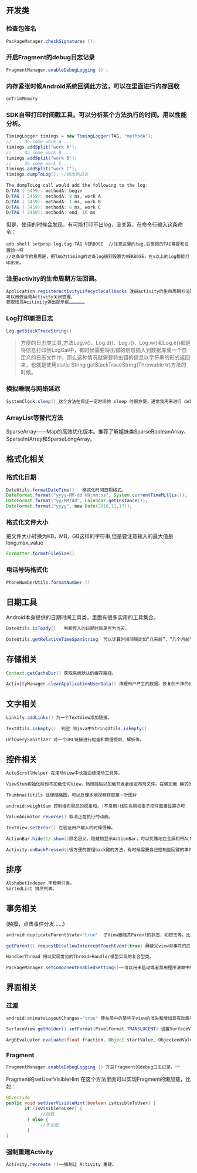 ## 开发类

### 检查包签名

``` java
PackageManager.checkSignatures ();
```

### 开启Fragment的debug日志记录

``` java
FragmentManager.enableDebugLogging () ;
```

### 内存紧张时候Android系统回调此方法，可以在里面进行内存回收

``` java
onTrimMemory 
```

### SDK自带打印时间戳工具。可以分析某个方法执行的时间。用以性能分析。

``` java
TimingLogger timings = new TimingLogger(TAG, "methodA"); 
// ... do some work A ... 
timings.addSplit("work A");
// ... do some work B ... 
timings.addSplit("work B");
// ... do some work C ... 
timings.addSplit("work C");
timings.dumpToLog(); //输出到日志
------------------------------------------------------
The dumpToLog call would add the following to the log:
D/TAG ( 3459): methodA: begin 
D/TAG ( 3459): methodA: 9 ms, work A 
D/TAG ( 3459): methodA: 1 ms, work B 
D/TAG ( 3459): methodA: 6 ms, work C 
D/TAG ( 3459): methodA: end, 16 ms 
```

但是，使用的时候会发现，有可能打印不出log，没关系，在命令行输入这条命令：

``` shell
adb shell setprop log.tag.TAG VERBOSE  //注意这里的tag.后面跟的TAG需要和设置的一样
//这条命令的意思是，把TAG为timing的这条log级别设置为VERBOSE，在v以上的Log都能打印出来。
```

### 注册activity的生命周期方法回调。

``` java
Application.registerActivityLifecycleCallbacks 注册activity的生命周期方法回调。
可以用做全局Activity关闭管理，
获取栈顶Acitivity弹出提示框………………
```

### Log打印崩溃日志

``` java
Log.getStackTraceString()
```

> 方便的日志类工具,方法Log.v()、Log.d()、Log.i()、Log.w()和Log.e()都是将信息打印到LogCat中，有时候需要将出错的信息插入到数据库或一个自定义的日志文件中，那么这种情况就需要将出错的信息以字符串的形式返回来，也就是使用static String getStackTraceString(Throwable tr)方法的时候。

### 模拟睡眠与网络延迟

``` java
SystemClock.sleep() 这个方法在保证一定时间的 sleep 时很方便，通常我用来进行 debug 和模拟网络延时。
```

### ArrayList等替代方法

SparseArray——Map的高效优化版本。推荐了解姐妹类SparseBooleanArray、SparseIntArray和SparseLongArray。



## 格式化相关

### 格式化日期

``` java
DateUtils.formatDateTime()   格式化时间日期格式。
DateFormat.format("yyyy-MM-dd HH:mm:ss", System.currentTimeMillis()); 
DateFormat.format("yy/MM/dd", Calendar.getInstance());
DateFormat.format("yyyy", new Date(2016,11,17));
```

### 格式化文件大小

把文件大小转换为KB，MB，GB这样的字符串,但是要注意输入的最大值是long.max_value

``` java
Formatter.formatFileSize()
```

### 电话号码格式化

``` java
PhoneNumberUtils.formatNumber ()
```

## 日期工具

Android本身提供的日期时间工具类，里面有很多实用的工具集合。

``` java
DateUtils.isToady()   判断传入的日期时间是否为当天。
  
DateUtils.getRelativeTimeSpanString  可以计算时间间隔比如“几天前”，“几个月前”，等等  
```

## 存储相关

``` java
Context.getCacheDir() 获取系统默认的缓存路径。
  
ActivityManager.clearApplicationUserData() 清理用户产生的数据。恢复的干净的初始阶段。  
```

## 文字相关

``` java
Linkify.addLinks() 为一个TextView添加链接。
  
TextUtils.isEmpty()  判空 同java中StringUtils.isEmpty()
  
UrlQuerySanitizer 对一个URL链接进行检查和数据提取、解析等。  
```

## 控件相关

```java
AutoScrollHelper 在滚动View中长按边缘滚动工具类。
  
ViewStub初始化阶段不加载任何View，然而随后以加载开发者给定布局文件。在懒加载 模式的View初始化过程中适合占位。
  
ThumbnailUtils 处理缩略图，可以处理本地视频获取第一针图片
  
android:weightSum 控制根布局总的权重和。(不常用)线性布局权重子控件直接设置亦可
  
ValueAnimator.reverse() 取消正在执行的动画。  
  
TextView.setError() 在验证用户输入的时候很棒。  
  
ActionBar.hide()/.show()顾名思义，隐藏和显示ActionBar，可以优雅地在全屏和带Actionbar之间转换。
  
Activity.onBackPressed()很方便的管理back键的方法，有时候需要自己控制返回键的事件的时候，可以重写一下。比如加入 “点两下back键退出” 功能。  
```

## 排序

``` java
AlphabetIndexer 字母索引类。 
SortedList 排序列表。
```

## 事务相关

(触摸，点击事件分发……)

```java
android:duplicateParentState="true"  子View跟随其Parent的状态，如按击等。比如某个按钮很小，想要扩大其点击区域，通常会再给其包裹一层布局，将点击事件写到Parent上，这时候如果希望被包裹按钮的点击效果对应的Selector继续生效，就这么做。
  
getParent().requestDisallowInterceptTouchEvent(true) 屏蔽父view对事件的拦截处理。
  
HandlerThread 用以实现常见的Thread+Handler模型实现的复合型类。  
  
PackageManager.setComponentEnabledSetting()——可以用来启动或者禁用程序清单中的组件。对于关闭不需要的功能组件是非常赞的，比如关掉一个当前不用的广播接收器。  
```

## 界面相关

### 过渡

``` java
android:animateLayoutChanges="true" 使布局中的某些子view的消失和增加具有动画平滑过渡效果。
  
SurfaceView.getHolder().setFormat(PixelFormat.TRANSLUCENT) 设置SurfaceView透明。
  
ArgbEvaluator.evaluate(float fraction, Object startValue, ObjectendValue) 颜色渐变，常见于导航栏、标题栏的颜色。  
```

### Fragment

``` java
FragmentManager.enableDebugLogging () 开启Fragment的debug日志记录。**
```

Fragment的setUserVisibleHint 在这个方法里面可以实现Fragment的懒加载，比如：

``` java
@Override  
public void setUserVisibleHint(boolean isVisibleToUser) {   
       if (isVisibleToUser) {  
             //加载
        } else {  
             //不加载
        }  
}  
```

### 强制重建Activity

``` java
Activity.recreate ()——强制让 Activity 重建。
```

